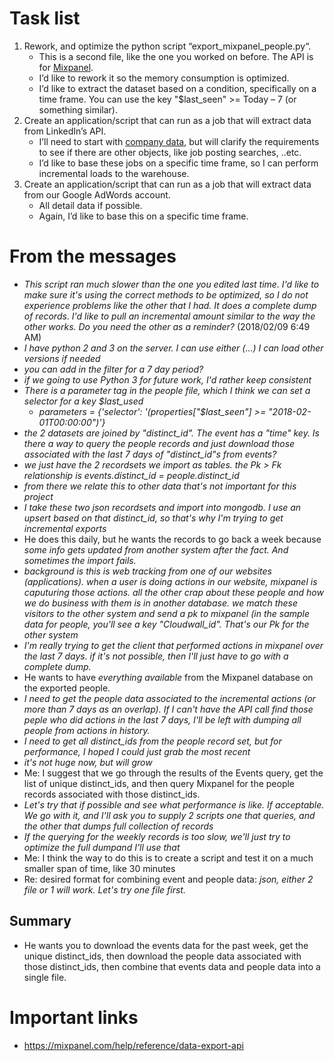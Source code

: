 # Task list

1) Rework, and optimize the python script “export_mixpanel_people.py“.
    - This is a second file, like the one you worked on before. The API is for [Mixpanel](https://mixpanel.com/help/reference/data-export-api).
    - I’d like to rework it so the memory consumption is optimized.
    - I’d like to extract the dataset based on a condition, specifically on a time frame. You can use the key 
    "$last_seen" >= Today – 7 (or something similar).
2) Create an application/script that can run as a job that will extract data from LinkedIn’s API.
    - I’ll need to start with [company data](https://developer.linkedin.com/docs/company-pages), but will clarify the 
    requirements to see if there are other objects, like job posting searches, ..etc.
    - I’d like to base these jobs on a specific time frame, so I can perform incremental loads to the warehouse.
3) Create an application/script that can run as a job that will extract data from our Google AdWords account.
    - All detail data if possible.
    - Again, I’d like to base this on a specific time frame.

# From the messages
- *This script ran much slower than the one you edited last time. I'd like to make sure it's using the correct methods 
to be optimized, so I do not experience problems like the other that I had. It does a complete dump of records. I'd 
like to pull an incremental amount similar to the way the other works. Do you need the other as a reminder?* 
(2018/02/09 6:49 AM)
- *I have python 2 and 3 on the server. I can use either (...) I can load other versions if needed*
- *you can add in the filter for a 7 day period?*
- *if we going to use Python 3 for future work, I'd rather keep consistent*
- *There is a parameter tag in the people file, which I think we can set a selector for a key $last_used*
    - *parameters = {'selector': '(properties["$last_seen"] >= "2018-02-01T00:00:00")'}*
- *the 2 datasets are joined by "distinct_id". The event has a "time" key. Is there a way to query the people records 
and just download those associated with the last 7 days of "distinct_id"s from events?*
- *we just have the 2 recordsets we import as tables. the Pk > Fk relationship is events.distinct_id = people.distinct_id*
- *from there we relate this to other data that's not important for this project*
- *I take these two json recordsets and import into mongodb. I use an upsert based on that distinct_id, so that's why 
I'm trying to get incremental exports*
- He does this daily, but he wants the records to go back a week because *some info gets updated from another system 
after the fact. And sometimes the import fails.*
- *background is this is web tracking from one of our websites (applications). when a user is doing actions in our 
website, mixpanel is caputuring those actions. all the other crap about these people and how we do business with them 
is in another database. we match these visitors to the other system and send a pk to mixpanel (in the sample data for 
people, you'll see a key "Cloudwall_id". That's our Pk for the other system*
- *I'm really trying to get the client that performed actions in mixpanel over the last 7 days. if it's not possible, 
then I'll just have to go with a complete dump.*
- He wants to have *everything available* from the Mixpanel database on the exported people.
- *I need to get the people data associated to the incremental actions (or more than 7 days as an overlap). If I can't 
have the API call find those peple who did actions in the last 7 days, I'll be left with dumping all people from 
actions in history.*
- *I need to get all distinct_ids from the people record set, but for performance, I hoped I could just grab the most recent*
- *it's not huge now, but will grow*
- Me: I suggest that we go through the results of the Events query, get the list of unique distinct_ids, and then query 
Mixpanel for the people records associated with those distinct_ids.
- *Let's try that if possible and see what performance is like. If acceptable. We go with it, and I'll ask you to 
supply 2 scripts one that queries, and the other that dumps full collection of records*
- *If the querying for the weekly records is too slow, we'll just try to optimize the full dumpand I'll use that*
- Me: I think the way to do this is to create a script and test it on a much smaller span of time, like 30 minutes
- Re: desired format for combining event and people data: *json, either 2 file or 1 will work. Let's try one file first.*

## Summary
- He wants you to download the events data for the past week, get the unique distinct_ids, then download the people data
associated with those distinct_ids, then combine that events data and people data into a single file.

# Important links
- https://mixpanel.com/help/reference/data-export-api